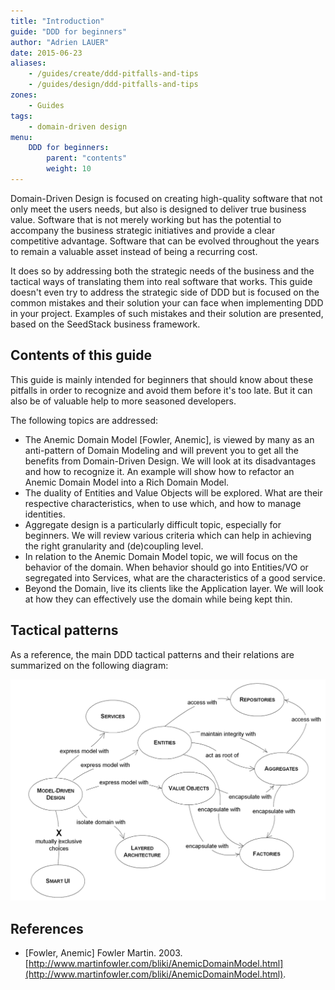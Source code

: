 ```yaml
---
title: "Introduction"
guide: "DDD for beginners"
author: "Adrien LAUER"
date: 2015-06-23
aliases:
    - /guides/create/ddd-pitfalls-and-tips
    - /guides/design/ddd-pitfalls-and-tips
zones:
    - Guides
tags:
    - domain-driven design
menu:
    DDD for beginners:
        parent: "contents"
        weight: 10
---
```


Domain-Driven Design is focused on creating high-quality software that not only meet the users needs, but also is designed
to deliver true business value.<!--more--> Software that is not merely working but has the potential to accompany the business
strategic initiatives and provide a clear competitive advantage. Software that can be evolved throughout the years to
remain a valuable asset instead of being a recurring cost.

It does so by addressing both the strategic needs of the business and the tactical ways of translating them into real
software that works. This guide doesn't even try to address the strategic side of DDD but is focused on the common
mistakes and their solution your can face when implementing DDD in your project. Examples of such mistakes and their
solution are presented, based on the SeedStack business framework.

## Contents of this guide

This guide is mainly intended for beginners that should know about these pitfalls in order to recognize and avoid them
before it's too late. But it can also be of valuable help to more seasoned developers.

The following topics are addressed:

* The Anemic Domain Model [Fowler, Anemic], is viewed by many as an anti-pattern of Domain Modeling and will prevent you
to get all the benefits from Domain-Driven Design. We will look at its disadvantages and how to recognize it. An example
will show how to refactor an Anemic Domain Model into a Rich Domain Model.
* The duality of Entities and Value Objects will be explored. What are their respective characteristics, when to use which,
and how to manage identities.
* Aggregate design is a particularly difficult topic, especially for beginners. We will review various criteria which
can help in achieving the right granularity and (de)coupling level.
* In relation to the Anemic Domain Model topic, we will focus on the behavior of the domain. When behavior should go
into Entities/VO or segregated into Services, what are the characteristics of a good service.
* Beyond the Domain, live its clients like the Application layer. We will look at how they can effectively use the domain
while being kept thin.

## Tactical patterns

As a reference, the main DDD tactical patterns and their relations are summarized on the following diagram: 

![tactical-patterns](img/all-domain.png)
 
## References

* [Fowler, Anemic] Fowler Martin. 2003. [http://www.martinfowler.com/bliki/AnemicDomainModel.html](http://www.martinfowler.com/bliki/AnemicDomainModel.html).
 
